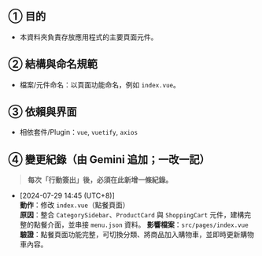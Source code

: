 ## ① 目的
- 本資料夾負責存放應用程式的主要頁面元件。

## ② 結構與命名規範
- 檔案/元件命名：以頁面功能命名，例如 `index.vue`。

## ③ 依賴與界面
- 相依套件/Plugin：`vue`, `vuetify`, `axios`

## ④ 變更紀錄（由 Gemini 追加；一改一記）
> **每次「行動簽出」後，必須在此新增一條紀錄。**

- [2024-07-29 14:45 (UTC+8)]  
  **動作**：修改 `index.vue`（點餐頁面）  
  **原因**：整合 `CategorySidebar`、`ProductCard` 與 `ShoppingCart` 元件，建構完整的點餐介面，並串接 `menu.json` 資料。
  **影響檔案**：`src/pages/index.vue`  
  **驗證**：點餐頁面功能完整，可切換分類、將商品加入購物車，並即時更新購物車內容。
